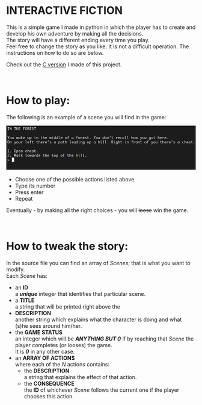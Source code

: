 # INTERACTIVE FICTION

This is a simple game I made in python in which the player has to create and develop his own adventure by making all the decisions.<br>
The story will have a different ending every time you play.<br>
Feel free to change the story as you like. It is not a difficult operation. The instructions on how to do so are below.<br>

Check out the [C version](https://github.com/earendelmir/interactive-fiction-c) I made of this project.

<p>&nbsp;</p>

# How to play:
The following is an example of a scene you will find in the game:

![alt text](demo.png "Game Demo")
+ Choose one of the possible actions listed above
+ Type its number
+ Press enter
+ Repeat

Eventually - by making all the right choices - you will ~~loose~~ win the game.

<p>&nbsp;</p>

# How to tweak the story:
In the source file you can find an array of _Scenes_; that is what you want to modify.<br>
Each _Scene_ has:
+ an **ID**<br>
a **_unique_** integer that identifies that particular scene.
+ a **TITLE**<br>
a string that will be printed right above the
+ **DESCRIPTION**<br>
another string which explains what the character is doing and what (s)he sees around him/her.
+ the **GAME STATUS**<br>
an integer which will be **_ANYTHING BUT 0_** if by reaching that _Scene_ the player completes (or looses) the game.<br>
It is **_0_** in any other case.
+ an **ARRAY OF ACTIONS**<br>
where each of the _N_ actions contains:
  + the **DESCRIPTION**<br>
	a string that explains the effect of that action.
  + the **CONSEQUENCE**<br>
	the **ID** of whichever _Scene_ follows the current one if the player chooses this action.
